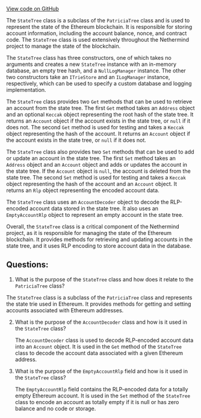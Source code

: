 [View code on GitHub](https://github.com/nethermindeth/nethermind/Nethermind.State/StateTree.cs)

The `StateTree` class is a subclass of the `PatriciaTree` class and is used to represent the state of the Ethereum blockchain. It is responsible for storing account information, including the account balance, nonce, and contract code. The `StateTree` class is used extensively throughout the Nethermind project to manage the state of the blockchain.

The `StateTree` class has three constructors, one of which takes no arguments and creates a new `StateTree` instance with an in-memory database, an empty tree hash, and a `NullLogManager` instance. The other two constructors take an `ITrieStore` and an `ILogManager` instance, respectively, which can be used to specify a custom database and logging implementation.

The `StateTree` class provides two `Get` methods that can be used to retrieve an account from the state tree. The first `Get` method takes an `Address` object and an optional `Keccak` object representing the root hash of the state tree. It returns an `Account` object if the account exists in the state tree, or `null` if it does not. The second `Get` method is used for testing and takes a `Keccak` object representing the hash of the account. It returns an `Account` object if the account exists in the state tree, or `null` if it does not.

The `StateTree` class also provides two `Set` methods that can be used to add or update an account in the state tree. The first `Set` method takes an `Address` object and an `Account` object and adds or updates the account in the state tree. If the `Account` object is `null`, the account is deleted from the state tree. The second `Set` method is used for testing and takes a `Keccak` object representing the hash of the account and an `Account` object. It returns an `Rlp` object representing the encoded account data.

The `StateTree` class uses an `AccountDecoder` object to decode the RLP-encoded account data stored in the state tree. It also uses an `EmptyAccountRlp` object to represent an empty account in the state tree.

Overall, the `StateTree` class is a critical component of the Nethermind project, as it is responsible for managing the state of the Ethereum blockchain. It provides methods for retrieving and updating accounts in the state tree, and it uses RLP encoding to store account data in the database.
## Questions: 
 1. What is the purpose of the `StateTree` class and how does it relate to the `PatriciaTree` class?
   
   The `StateTree` class is a subclass of the `PatriciaTree` class and represents the state trie used in Ethereum. It provides methods for getting and setting accounts associated with Ethereum addresses.

2. What is the purpose of the `AccountDecoder` class and how is it used in the `StateTree` class?
   
   The `AccountDecoder` class is used to decode RLP-encoded account data into an `Account` object. It is used in the `Get` method of the `StateTree` class to decode the account data associated with a given Ethereum address.

3. What is the purpose of the `EmptyAccountRlp` field and how is it used in the `StateTree` class?
   
   The `EmptyAccountRlp` field contains the RLP-encoded data for a totally empty Ethereum account. It is used in the `Set` method of the `StateTree` class to encode an account as totally empty if it is null or has zero balance and no code or storage.